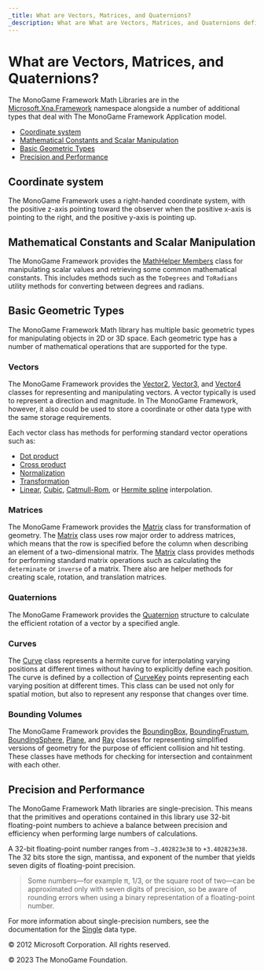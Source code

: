 ```yaml
---
_title: What are Vectors, Matrices, and Quaternions?
_description: What are What are Vectors, Matrices, and Quaternions definitions for MonoGame!
---
```


# What are Vectors, Matrices, and Quaternions?

The MonoGame Framework Math Libraries are in the [Microsoft.Xna.Framework](xref:Microsoft.Xna.Framework) namespace alongside a number of additional types that deal with The MonoGame Framework Application model.

* [Coordinate system](#coordinate-system)
* [Mathematical Constants and Scalar Manipulation](#mathematical-constants-and-scalar-manipulation)
* [Basic Geometric Types](#basic-geometric-types)
* [Precision and Performance](#precision-and-performance)

## Coordinate system

The MonoGame Framework uses a right-handed coordinate system, with the positive z-axis pointing toward the observer when the positive x-axis is pointing to the right, and the positive y-axis is pointing up.

## Mathematical Constants and Scalar Manipulation

The MonoGame Framework provides the [MathHelper Members](xref:Microsoft.Xna.Framework.MathHelper) class for manipulating scalar values and retrieving some common mathematical constants. This includes methods such as the ```ToDegrees``` and ```ToRadians``` utility methods for converting between degrees and radians.

## Basic Geometric Types

The MonoGame Framework Math library has multiple basic geometric types for manipulating objects in 2D or 3D space. Each geometric type has a number of mathematical operations that are supported for the type.

### Vectors

The MonoGame Framework provides the [Vector2](xref:Microsoft.Xna.Framework.Vector2), [Vector3](xref:Microsoft.Xna.Framework.Vector3), and [Vector4](xref:Microsoft.Xna.Framework.Vector4) classes for representing and manipulating vectors. A vector typically is used to represent a direction and magnitude. In The MonoGame Framework, however, it also could be used to store a coordinate or other data type with the same storage requirements.

Each vector class has methods for performing standard vector operations such as:

* [Dot product](/api/Microsoft.Xna.Framework.Vector3.html#Microsoft_Xna_Framework_Vector3_Dot_Microsoft_Xna_Framework_Vector3_Microsoft_Xna_Framework_Vector3_)
* [Cross product](/api/Microsoft.Xna.Framework.Vector3.html#Microsoft_Xna_Framework_Vector3_Cross_Microsoft_Xna_Framework_Vector3_Microsoft_Xna_Framework_Vector3_)
* [Normalization](/api/Microsoft.Xna.Framework.Vector3.html#Microsoft_Xna_Framework_Vector3_Normalize)
* [Transformation](/api/Microsoft.Xna.Framework.Vector3.html#Microsoft_Xna_Framework_Vector3_Transform_Microsoft_Xna_Framework_Vector3_Microsoft_Xna_Framework_Matrix_)
* [Linear](/api/Microsoft.Xna.Framework.Vector3.html#Microsoft_Xna_Framework_Vector3_Lerp_Microsoft_Xna_Framework_Vector3_Microsoft_Xna_Framework_Vector3_System_Single_), [Cubic](/api/Microsoft.Xna.Framework.Vector3.html#Microsoft_Xna_Framework_Vector3_SmoothStep_Microsoft_Xna_Framework_Vector3_Microsoft_Xna_Framework_Vector3_System_Single_), [Catmull-Rom](/api/Microsoft.Xna.Framework.Vector3.html#Microsoft_Xna_Framework_Vector3_CatmullRom_Microsoft_Xna_Framework_Vector3_Microsoft_Xna_Framework_Vector3_Microsoft_Xna_Framework_Vector3_Microsoft_Xna_Framework_Vector3_System_Single_), or [Hermite spline](/api/Microsoft.Xna.Framework.Vector3.html#Microsoft_Xna_Framework_Vector3_Hermite_Microsoft_Xna_Framework_Vector3_Microsoft_Xna_Framework_Vector3_Microsoft_Xna_Framework_Vector3_Microsoft_Xna_Framework_Vector3_System_Single_) interpolation.

### Matrices

The MonoGame Framework provides the [Matrix](xref:Microsoft.Xna.Framework.Matrix) class for transformation of geometry. The [Matrix](xref:Microsoft.Xna.Framework.Matrix) class uses row major order to address matrices, which means that the row is specified before the column when describing an element of a two-dimensional matrix. The [Matrix](xref:Microsoft.Xna.Framework.Matrix) class provides methods for performing standard matrix operations such as calculating the ```determinate``` or ```inverse``` of a matrix. There also are helper methods for creating scale, rotation, and translation matrices.

### Quaternions

The MonoGame Framework provides the [Quaternion](xref:Microsoft.Xna.Framework.Quaternion) structure to calculate the efficient rotation of a vector by a specified angle.

### Curves

The [Curve](xref:Microsoft.Xna.Framework.Curve) class represents a hermite curve for interpolating varying positions at different times without having to explicitly define each position. The curve is defined by a collection of [CurveKey](xref:Microsoft.Xna.Framework.CurveKey) points representing each varying position at different times. This class can be used not only for spatial motion, but also to represent any response that changes over time.

### Bounding Volumes

The MonoGame Framework provides the [BoundingBox](xref:Microsoft.Xna.Framework.BoundingBox), [BoundingFrustum](xref:Microsoft.Xna.Framework.BoundingFrustum), [BoundingSphere](xref:Microsoft.Xna.Framework.BoundingSphere), [Plane](xref:Microsoft.Xna.Framework.Plane), and [Ray](xref:Microsoft.Xna.Framework.Ray) classes for representing simplified versions of geometry for the purpose of efficient collision and hit testing. These classes have methods for checking for intersection and containment with each other.

## Precision and Performance

The MonoGame Framework Math libraries are single-precision. This means that the primitives and operations contained in this library use 32-bit floating-point numbers to achieve a balance between precision and efficiency when performing large numbers of calculations.

A 32-bit floating-point number ranges from ```–3.402823e38``` to ```+3.402823e38```. The 32 bits store the sign, mantissa, and exponent of the number that yields seven digits of floating-point precision. 

> Some numbers—for example π, 1/3, or the square root of two—can be approximated only with seven digits of precision, so be aware of rounding errors when using a binary representation of a floating-point number. 

For more information about single-precision numbers, see the documentation for the [Single](http://msdn.microsoft.com/en-us/library/system.single.aspx) data type.

© 2012 Microsoft Corporation. All rights reserved.  

© 2023 The MonoGame Foundation.
